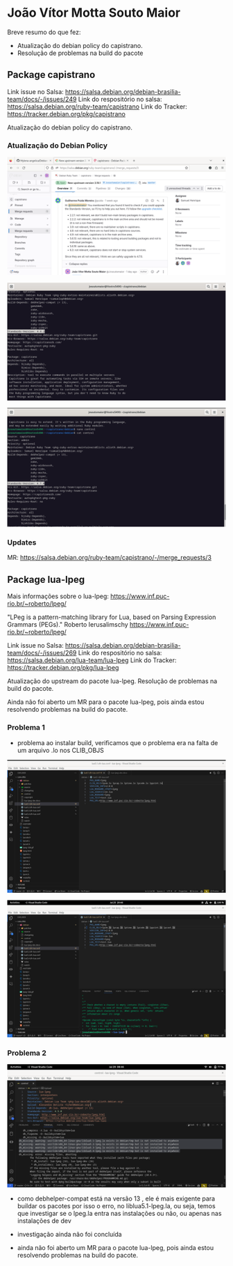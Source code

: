 # João Vítor Motta Souto Maior

Breve resumo do que fez:
- Atualização do debian policy do capistrano.
- Resolução de problemas na build do pacote 


## Package capistrano

Link issue no Salsa: https://salsa.debian.org/debian-brasilia-team/docs/-/issues/249
Link do respositório no salsa: https://salsa.debian.org/ruby-team/capistrano
Link do Tracker: https://tracker.debian.org/pkg/capistrano

Atualização do debian policy do capistrano.

### Atualização do Debian Policy

![img](../img/joao/capistranoPrPolicy.png)

![img](../img/joao/capistranoPolicy.png)

![img](../img/joao/capistranoPolicyNew.png)

### Updates

MR: https://salsa.debian.org/ruby-team/capistrano/-/merge_requests/3



## Package lua-lpeg

Mais informações sobre o lua-lpeg: https://www.inf.puc-rio.br/~roberto/lpeg/

"LPeg is a pattern-matching library for Lua, based on Parsing Expression Grammars (PEGs)." 
Roberto Ierusalimschy https://www.inf.puc-rio.br/~roberto/lpeg/

Link issue no Salsa: https://salsa.debian.org/debian-brasilia-team/docs/-/issues/269
Link do respositório no salsa: https://salsa.debian.org/lua-team/lua-lpeg
Link do Tracker: https://tracker.debian.org/pkg/lua-lpeg

Atualização do upstream do pacote lua-lpeg.
Resolução de problemas na build do pacote.

Ainda não foi aberto um MR para o pacote lua-lpeg, pois ainda estou resolvendo problemas na build do pacote.

### Problema 1

- problema ao instalar build, verificamos que o problema era na falta de um arquivo .lo nos CLIB_OBJS

![img](../img/joao/lua-lpeg1.png)

![img](../img/joao/lua-lpeg2.png)

### Problema 2

![img](../img/joao/lua-lpeg3.png)

- como debhelper-compat  está na versão 13 , ele é mais exigente para buildar os pacotes por isso o erro, no liblua5.1-lpeg.la, ou seja, temos que investigar se o lpeg.la entra nas instalações ou não, ou apenas nas instalações de dev


- investigação ainda não foi concluída
- ainda não foi aberto um MR para o pacote lua-lpeg, pois ainda estou resolvendo problemas na build do pacote.